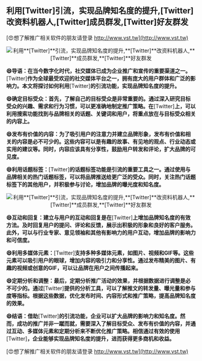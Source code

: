 ## **利用**[Twitter]**引流，实现品牌知名度的提升,**[Twitter]**改资料机器人,**[Twitter]**成员群发,**[Twitter]**好友群发**

[😍想了解推广相关软件的朋友请登录 http://www.vst.tw](http://www.vst.tw)

 <center><img src="https://vst.tw/MP4/tuiguang/png/7.png" alt="利用**[Twitter]**引流，实现品牌知名度的提升,**[Twitter]**改资料机器人,**[Twitter]**成员群发,**[Twitter]**好友群发"></center>

**😄导语：在当今数字化时代，社交媒体已成为企业推广和宣传的重要渠道之一。**[Twitter]**作为全球最受欢迎的社交媒体平台之一，拥有庞大的用户群体和广泛的影响力。本文将探讨如何利用**[Twitter]**的引流功能，实现品牌知名度的提升。**

**😄确定目标受众：首先，了解自己的目标受众是非常重要的。通过深入研究目标受众的兴趣、需求和行为习惯，可以更准确地制定推广策略。在**[Twitter]**上，可以利用搜索功能找到与品牌相关的话题、关键词和用户，将重点放在与目标受众相关的内容上。**

**😄发布有价值的内容：为了吸引用户的注意力并建立品牌形象，发布有价值和相关的内容是必不可少的。这些内容可以是有趣的故事、有见地的观点、行业动态或实用的建议等。同时，内容应该具有分享性，鼓励用户转发和评论，扩大品牌的可见度。**

**😄利用话题标签：**[Twitter]**的话题标签功能是引流的重要工具之一。通过使用与品牌相关的热门话题标签，可以将品牌推送给更广泛的受众。同时，关注热门话题标签下的其他用户，并积极参与讨论，增加品牌的曝光度和知名度。**

 <center><img src="https://vst.tw/MP4/tuiguang/png/1.png" alt="利用**[Twitter]**引流，实现品牌知名度的提升,**[Twitter]**改资料机器人,**[Twitter]**成员群发,**[Twitter]**好友群发"></center>

**😄互动和回复：建立与用户的互动和回复是在**[Twitter]**上增加品牌知名度的有效方法。及时回复用户的提问、评论和反馈，展示出积极的形象和良好的客户服务。此外，可以与行业专家、意见领袖和其他有影响力的用户互动，增加品牌的影响力和可信度。**

**😄利用多媒体元素：**[Twitter]**支持多种多媒体元素，如图片、视频和GIF等。这些元素可以吸引用户的眼球，增加内容的吸引力和分享性。通过发布精美的图片、有趣的视频或创意的GIF，可以让品牌在用户之间传播起来。**

**😄定期分析和调整：最后，定期分析推广活动的效果，并根据数据进行调整是必不可少的。通过**[Twitter]**提供的分析工具，可以了解推文的转发量、曝光量和参与度等指标。根据这些数据，优化发布时间、内容形式和推广策略，提高品牌知名度的效果。**

**😄结语：借助**[Twitter]**的引流功能，企业可以扩大品牌的影响力和知名度。然而，成功的推广并非一蹴而就，需要深入了解目标受众、发布有价值的内容，并通过互动、多媒体元素和定期分析来不断优化推广策略。相信通过有效的使用**[Twitter]**，企业能够实现品牌知名度的提升，进而获得更多商机和收益。**

[😍想了解推广相关软件的朋友请登录 http://www.vst.tw](http://www.vst.tw)



